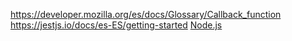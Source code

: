 https://developer.mozilla.org/es/docs/Glossary/Callback_function
https://jestjs.io/docs/es-ES/getting-started
[Node.js](https://nodejs.org/es/)